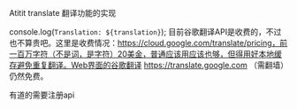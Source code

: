 Atitit translate 翻译功能的实现

  console.log(`Translation: ${translation}`);
目前谷歌翻译API是收费的，不过也不算贵吧。这里是收费情况：https://cloud.google.com/translate/pricing，前一百万字符（不是词，是字符）20美金，普通应该用应该也够，但得用好本地缓存避免重复翻译。Web界面的谷歌翻译 https://translate.google.com （需翻墙）仍然免费。

有道的需要注册api

